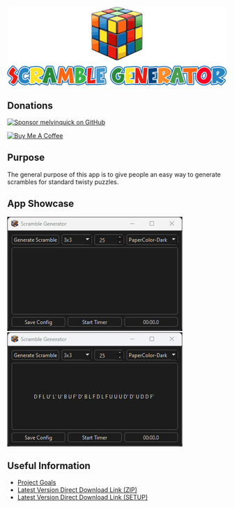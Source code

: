 <p align="center"> <img src="/images/scramble-generator-cube-with-text.png" /> </p>

## Donations

<a href="https://github.com/sponsors/melvinquick" target="_blank"><img src="https://ghbtns.com/github-btn.html?user=melvinquick&type=sponsor&size=large" alt="Sponsor melvinquick on GitHub" width="217" height="30" title="GitHub"></a>

<a href="https://www.buymeacoffee.com/KingKairos" target="_blank"><img src="https://cdn.buymeacoffee.com/buttons/v2/default-green.png" alt="Buy Me A Coffee" style="height: 60px !important;width: 217px !important;" ></a>

## Purpose

The general purpose of this app is to give people an easy way to generate scrambles for standard twisty puzzles.

## App Showcase

![app-showcase-scrambles-and-timer.gif](gifs/app-showcase-scrambles-and-timer.gif)
![app-showcase-themes.gif](gifs/app-showcase-themes.gif)

## Useful Information

- [Project Goals](https://github.com/users/melvinquick/projects/2/views/1)
- [Latest Version Direct Download Link (ZIP)](https://github.com/melvinquick/scramble-generator/releases/latest/download/scramble-generator.zip)
- [Latest Version Direct Download Link (SETUP)](https://github.com/melvinquick/scramble-generator/releases/latest/download/setup.exe)

